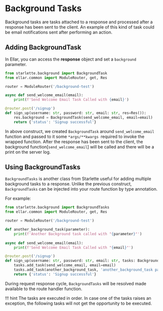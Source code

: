 # **Background Tasks**

Background tasks are tasks attached to a response and processed after a response has been sent to the client. An example of 
this kind of task could be email notifications sent after performing an action.

## **Adding BackgroundTask**
In Ellar, you can access the **response** object and set a `background` parameter.
```python
from starlette.background import BackgroundTask
from ellar.common import ModuleRouter, get, Res

router = ModuleRouter('/background-test')

async def send_welcome_email(email):
    print(f'Send Welcome Email Task Called with {email}')

@router.post('/signup')
def sign_up(username: str, password: str, email: str, res=Res()):
    res.background = BackgroundTask(send_welcome_email, email=email)
    return {'status': 'Signup successful'}
```
In above construct, we created `BackgroundTask` around `send_welcome_email` function and passed to it some `*args/**kwargs `required to invoke the wrapped function.
After the response has been sent to the client, the background function[`send_welcome_email`] will be called and there will be a print on the server log.

## **Using BackgroundTasks**
`BackgroundTasks` is another class from Starlette useful for adding multiple background tasks to a response. 
Unlike the previous construct, `BackgroundTasks` can be injected into your route function by type annotation.

For example:
```python
from starlette.background import BackgroundTasks
from ellar.common import ModuleRouter, get, Res

router = ModuleRouter('/background-test')

def another_background_task(parameter):
    print(f'Another Background task called with "{parameter}"')
    
async def send_welcome_email(email):
    print(f'Send Welcome Email Task Called with "{email}"')

@router.post('/signup')
def sign_up(username: str, password: str, email: str, tasks: BackgroundTasks):
    tasks.add_task(send_welcome_email, email=email)
    tasks.add_task(another_background_task, 'another_background_task parameter')
    return {'status': 'Signup successful'}
```

During request response cycle, `BackgroundTasks` will be resolved made available to the route handler function.

!!! hint
    The tasks are executed in order. In case one of the tasks raises an exception, the following tasks will not get the opportunity to be executed.
